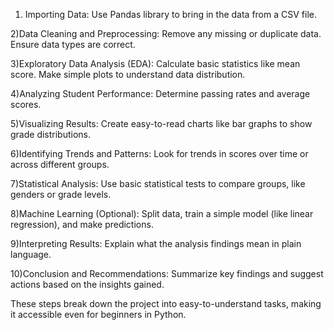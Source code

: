 1) Importing Data:
Use Pandas library to bring in the data from a CSV file.

2)Data Cleaning and Preprocessing:
Remove any missing or duplicate data.
Ensure data types are correct.

3)Exploratory Data Analysis (EDA):
Calculate basic statistics like mean score.
Make simple plots to understand data distribution.

4)Analyzing Student Performance:
Determine passing rates and average scores.

5)Visualizing Results:
Create easy-to-read charts like bar graphs to show grade distributions.

6)Identifying Trends and Patterns:
Look for trends in scores over time or across different groups.

7)Statistical Analysis:
Use basic statistical tests to compare groups, like genders or grade levels.

8)Machine Learning (Optional):
Split data, train a simple model (like linear regression), and make predictions.

9)Interpreting Results:
Explain what the analysis findings mean in plain language.

10)Conclusion and Recommendations:
Summarize key findings and suggest actions based on the insights gained.

These steps break down the project into easy-to-understand tasks, making it accessible even for beginners in Python.
